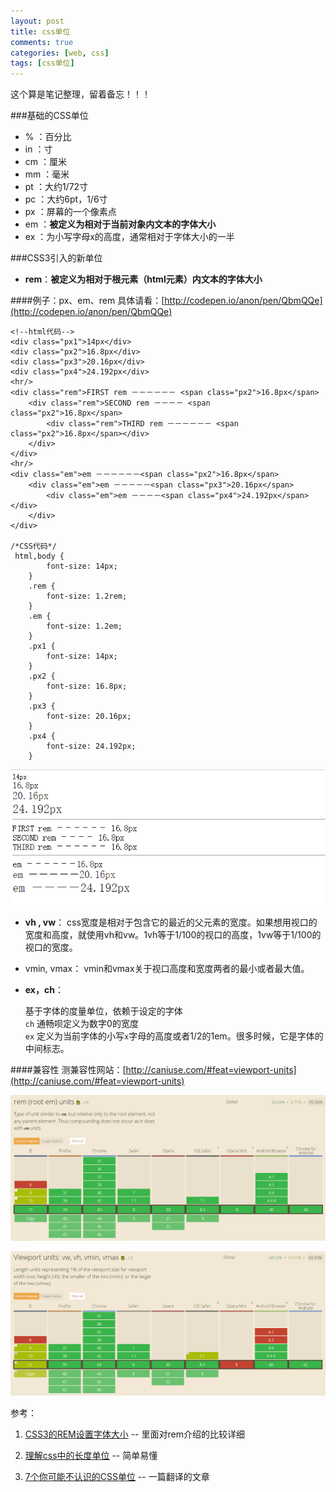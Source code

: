 ```yaml
---
layout: post
title: css单位
comments: true
categories: [web, css]
tags: [css单位]
---
```

这个算是笔记整理，留着备忘！！！

###基础的CSS单位
- %  ：百分比
- in ：寸
- cm ：厘米
- mm ：毫米
- pt ：大约1/72寸
- pc ：大约6pt，1/6寸
- px ：屏幕的一个像素点
- em ：**被定义为相对于当前对象内文本的字体大小**
- ex ：为小写字母x的高度，通常相对于字体大小的一半

###CSS3引入的新单位
- **rem**：**被定义为相对于根元素（html元素）内文本的字体大小**

####例子：px、em、rem
具体请看：[http://codepen.io/anon/pen/QbmQQe](http://codepen.io/anon/pen/QbmQQe)
<!--more-->
	<!--html代码-->
	<div class="px1">14px</div>
	<div class="px2">16.8px</div>
	<div class="px3">20.16px</div>
	<div class="px4">24.192px</div>
	<hr/>
	<div class="rem">FIRST rem －－－－－－ <span class="px2">16.8px</span>
	    <div class="rem">SECOND rem －－－－ <span class="px2">16.8px</span>
	        <div class="rem">THIRD rem －－－－－－ <span class="px2">16.8px</span></div>
	    </div>
	</div>
	<hr/>
	<div class="em">em －－－－－－<span class="px2">16.8px</span>
	    <div class="em">em －－－－－<span class="px3">20.16px</span>
	        <div class="em">em －－－－<span class="px4">24.192px</span></div>
	    </div>
	</div>

	/*CSS代码*/
	 html,body {
            font-size: 14px;
        }
        .rem {
            font-size: 1.2rem;
        }
        .em {
            font-size: 1.2em;
        }
        .px1 {
            font-size: 14px;
        }
        .px2 {
            font-size: 16.8px;
        }
        .px3 {
            font-size: 20.16px;
        }
        .px4 {
            font-size: 24.192px;
        }

![](/img/css-unit-3.png)


- **vh , vw**： css宽度是相对于包含它的最近的父元素的宽度。如果想用视口的宽度和高度，就使用vh和vw。1vh等于1/100的视口的高度，1vw等于1/100的视口的宽度。
- vmin, vmax： vmin和vmax关于视口高度和宽度两者的最小或者最大值。
- **ex，ch**：

 	基于字体的度量单位，依赖于设定的字体   
	`ch` 通畅呗定义为数字0的宽度   
	`ex` 定义为当前字体的小写`x`字母的高度或者1/2的1em。很多时候，它是字体的中间标志。

####兼容性
测兼容性网站：[http://caniuse.com/#feat=viewport-units](http://caniuse.com/#feat=viewport-units)

![vh,vm..](/img/css-unit-2.png)

![rem](/img/css-unit-1.png)


参考：

1. [CSS3的REM设置字体大小](http://www.w3cplus.com/css3/define-font-size-with-css3-rem) -- 里面对rem介绍的比较详细

2. [理解css中的长度单位](http://www.qianduan.net/understand-the-unit-of-length-in-the-css/) -- 简单易懂

3. [7个你可能不认识的CSS单位](https://github.com/simaQ/cssfun/issues/1) -- 一篇翻译的文章




